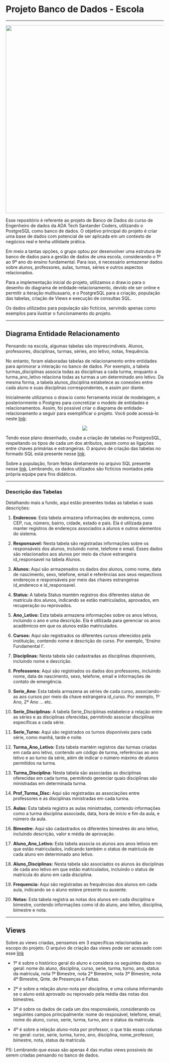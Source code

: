 # Projeto Banco de Dados - Escola

***

<p style="text-align:center;" align="center">
<img src='https://img.freepik.com/vetores-premium/exterior-do-edificio-da-escola-moderna-bem-vindo-de-volta-a-escola-arquitetura-educacional-do-ensino-medio_625536-384.jpg?w=1380' width=600>
</p>


Esse repositório é referente ao projeto de Banco de Dados do curso de Engenheiro de dados da ADA Tech Santander Coders, utilizando o PostgreSQL como banco de dados. O objetivo principal do projeto é criar uma base de dados com potencial de ser aplicada em um contexto de negócios real e tenha utilidade prática.

Em meio a tantas opções, o grupo optou por desenvolver uma estrutura de banco de dados para a gestão de dados de uma escola, considerando o 1º ao 9º ano do ensino fundamental. Para isso, é necessário armazenar dados sobre alunos, professores, aulas, turmas, séries e outros aspectos relacionados.

Para a implementação inicial do projeto, utilizamos o draw.io para o desenho do diagrama de entidade-relacionamento, devido ele ser online e permitir a iteração multiusuario, e o PostgreSQL para a criação, população das tabelas, criação de Views e execução de consultas SQL.


Os dados utilizados para população são fictícios, servindo apenas como exemplos para ilustrar o funcionamento do projeto.

***

## Diagrama Entidade Relacionamento

Pensando na escola, algumas tabelas são imprescindiveis. Alunos, professores, disciplinas, turmas, séries, ano letivo, notas, frequência.

No entanto, foram elaboradas tabelas de relacionamento entre entidades para aprimorar a interação no banco de dados. Por exemplo, a tabela turmas_disciplinas associa todas as disciplinas a cada turma, enquanto a turma_ano_letivo relaciona todas as turmas a um determinado ano letivo. Da mesma forma, a tabela alunos_disciplina estabelece as conexões entre cada aluno e suas disciplinas correspondentes, e assim por diante.

Inicialmente utilizamos o draw.io como ferramenta inicial de modelagem, e posteriormente o Postgres para concretizar o modelo de entidades e relacionamentos. Assim, foi possível criar o diagrama de entidade-relacionamento a seguir para exemplificar o projeto. Você pode acessá-lo neste [link](images/Modelo_de_Dados.pgerd.png):

<p style="text-align:center;">
<img src='https://raw.githubusercontent.com/RafaelQSantos-RQS/MySchoolDatabase/main/images/Modelo_de_Dados.pgerd.png'>
</p>

Tendo esse plano desenhado, coube a criação de tabelas no PostgresSQL, respeitando os tipos de cada um dos atributos, assim como as ligações entre chaves primárias e estrangeiras. O arquivo de criação das tabelas no formado SQL está presente nesse [link](Preparação/Create%20Tables.sql).

Sobre a população, foram feitas diretamente no arquivo SQL presente nesse [link](Preparação/Insert%20Data.sql). Lembrando, os dados utilizados são ficticios montados pela própria equipe para fins didáticos.

***
### Descrição das Tabelas

Detalhando mais a fundo, aqui estão presentes todas as tabelas e suas descrições:

1. **Enderecos**: Esta tabela armazena informações de endereços, como CEP, rua, número, bairro, cidade, estado e país. Ela é utilizada para manter registros de endereços associados a alunos e outros elementos do sistema.

2. **Responsavel:** Nesta tabela são registradas informações sobre os responsáveis dos alunos, incluindo nome, telefone e email. Esses dados são relacionados aos alunos por meio da chave estrangeira id_responsavel na tabela Alunos.

3. **Alunos:** Aqui são armazenados os dados dos alunos, como nome, data de nascimento, sexo, telefone, email e referências aos seus respectivos endereços e responsáveis por meio das chaves estrangeiras id_endereco e id_responsavel.

4. **Status:** A tabela Status mantém registros dos diferentes status de matrícula dos alunos, indicando se estão matriculados, aprovados, em recuperação ou reprovados.

5. **Ano_Letivo:** Esta tabela armazena informações sobre os anos letivos, incluindo o ano e uma descrição. Ela é utilizada para gerenciar os anos acadêmicos em que os alunos estão matriculados.

6. **Cursos:** Aqui são registrados os diferentes cursos oferecidos pela instituição, contendo nome e descrição do curso. Por exemplo, 'Ensino Fundamental I'.

7. **Disciplinas:** Nesta tabela são cadastradas as disciplinas disponíveis, incluindo nome e descrição.

8. **Professores:** Aqui são registrados os dados dos professores, incluindo nome, data de nascimento, sexo, telefone, email e informações de contato de emergência.

9. **Serie_Ano:** Esta tabela armazena as séries de cada curso, associando-as aos cursos por meio da chave estrangeira id_curso. Por exemplo, 1º Ano, 2º Ano ... etc.

10. **Serie_Disciplinas:** A tabela Serie_Disciplinas estabelece a relação entre as séries e as disciplinas oferecidas, permitindo associar disciplinas específicas a cada série.

11. **Serie_Turno:** Aqui são registrados os turnos disponíveis para cada série, como manhã, tarde e noite.

12. **Turma_Ano_Letivo:** Esta tabela mantém registros das turmas criadas em cada ano letivo, contendo um código de turma, referências ao ano letivo e ao turno da série, além de indicar o número máximo de alunos permitidos na turma.

13. **Turma_Disciplina:** Nesta tabela são associadas as disciplinas oferecidas em cada turma, permitindo gerenciar quais disciplinas são ministradas em determinada turma.

14. **Prof_Turma_Disc:** Aqui são registradas as associações entre professores e as disciplinas ministradas em cada turma.

15. **Aulas:** Esta tabela registra as aulas ministradas, contendo informações como a turma disciplina associada, data, hora de início e fim da aula, e número da aula.

16. **Bimestre:** Aqui são cadastrados os diferentes bimestres do ano letivo, incluindo descrição, valor e média de aprovação.

17. **Aluno_Ano_Letivo:** Esta tabela associa os alunos aos anos letivos em que estão matriculados, indicando também o status de matrícula de cada aluno em determinado ano letivo.

18. **Aluno_Disciplinas:** Nesta tabela são associados os alunos às disciplinas de cada ano letivo em que estão matriculados, incluindo o status de matrícula do aluno em cada disciplina.

19. **Frequencia:** Aqui são registradas as frequências dos alunos em cada aula, indicando se o aluno esteve presente ou ausente.

20. **Notas:** Esta tabela registra as notas dos alunos em cada disciplina e bimestre, contendo informações como id do aluno, ano letivo, disciplina, bimestre e nota.

***

## Views

Sobre as views criadas, pensamos em 3 especificas relacionadas ao escopo do projeto. O arquivo de criação das views pode ser acessado com esse [link](Preparação/)

- 1º é sobre o histórico geral do aluno e considera os seguintes dados no geral: nome do aluno, disciplina, curso, serie, turma, turno, ano, status da matricula, nota 1º Bimestre, nota 2º Bimestre, nota 3º Bimestre, nota 4º Bimestre, Qnte. de Presenças e Faltas.

- 2º é sobre a relação aluno-nota por disciplina, e uma coluna informando se o aluno está aprovado ou reprovado pela média das notas dos bimestres.
    
- 3º é sobre os dados de cada um dos responsáveis, considerando os seguintes campos principalmente: nome do resposável, telefone, email, nome do aluno, curso, serie, turma, turno, ano e status da matricula.

- 4º é sobre a relação aluno-nota por professor, o que trás essas colunas no geral: curso, serie, turma, turno, ano, disciplina, nome_professor, bimestre, nota, status da matricula.
 

PS: Lembrando que essas são apenas 4 das muitas views possiveis de serem criadas pensando no banco de dados.

